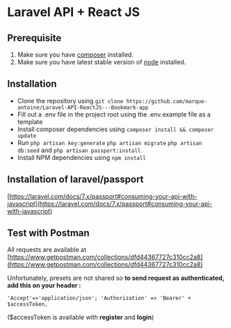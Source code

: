 ﻿

# Laravel API + React JS

## Prerequisite

1.  Make sure you have  [composer](https://getcomposer.org/download/)  installed.
2.  Make sure you have latest stable version of  [node](https://nodejs.org/en/download/)  installed.

## Installation

-   Clone the repository using  `git clone https://github.com/marque-antoine/Laravel-API-ReactJS---Bookmark-app`
-   Fill out a .env file in the project root using the .env.example file as a template
-   Install composer dependencies using  `composer install && composer update`
-   Run  `php artisan key:generate`  `php artisan migrate` `php artisan db:seed` and `php artisan passport:install`  
-   Install NPM dependencies using  `npm install`

## Installation of laravel/passport
[https://laravel.com/docs/7.x/passport#consuming-your-api-with-javascript](https://laravel.com/docs/7.x/passport#consuming-your-api-with-javascript)

 ## Test with Postman
 

All requests are available at [https://www.getpostman.com/collections/dfd44367727c310cc2a8](https://www.getpostman.com/collections/dfd44367727c310cc2a8)

Unfortunately, presets are not shared so **to send request as authenticated,  add this on your header :**
 
`'Accept'=>'application/json';
'Authorization' => 'Bearer' + $accessToken,`

($accessToken is available with **register** and **login**)


